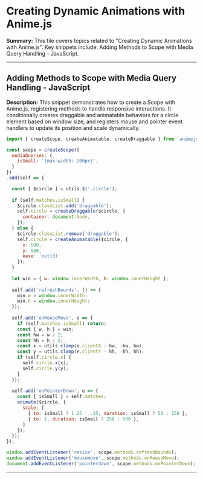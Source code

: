 # Creating Dynamic Animations with Anime.js

**Summary:** This file covers topics related to "Creating Dynamic Animations with Anime.js". Key snippets include: Adding Methods to Scope with Media Query Handling - JavaScript.

---

## Adding Methods to Scope with Media Query Handling - JavaScript

**Description:** This snippet demonstrates how to create a Scope with Anime.js, registering methods to handle responsive interactions. It conditionally creates draggable and animatable behaviors for a circle element based on window size, and registers mouse and pointer event handlers to update its position and scale dynamically.

```javascript
import { createScope, createAnimatable, createDraggable } from 'animejs';

const scope = createScope({
  mediaQueries: {
    isSmall: '(max-width: 200px)',
  }
})
.add(self => {

  const [ $circle ] = utils.$('.circle');
    
  if (self.matches.isSmall) {
    $circle.classList.add('draggable');
    self.circle = createDraggable($circle, {
      container: document.body,
    });
  } else {
    $circle.classList.remove('draggable');
    self.circle = createAnimatable($circle, {
      x: 500,
      y: 500,
      ease: 'out(3)'
    });
  }
  
  let win = { w: window.innerWidth, h: window.innerHeight };
  
  self.add('refreshBounds', () => {
    win.w = window.innerWidth;
    win.h = window.innerHeight;
  });
      
  self.add('onMouseMove', e => {
    if (self.matches.isSmall) return;
    const { w, h } = win;
    const hw = w / 2;
    const hh = h / 2;
    const x = utils.clamp(e.clientX - hw, -hw, hw);
    const y = utils.clamp(e.clientY - hh, -hh, hh);
    if (self.circle.x) {
      self.circle.x(x);
      self.circle.y(y);
    }
  });
  
  self.add('onPointerDown', e => {
    const { isSmall } = self.matches;
    animate($circle, {
      scale: [
        { to: isSmall ? 1.25 : .25, duration: isSmall ? 50 : 150 },
        { to: 1, duration: isSmall ? 250 : 500 },
      ]
    });
  });
});

window.addEventListener('resize', scope.methods.refreshBounds);
window.addEventListener('mousemove', scope.methods.onMouseMove);
document.addEventListener('pointerdown', scope.methods.onPointerDown);
```

---
